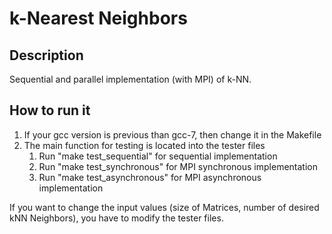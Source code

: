 # k-Nearest Neighbors

## Description
Sequential and parallel implementation (with MPI) of k-NN.

## How to run it

1. If your gcc version is previous than gcc-7, then change it in the Makefile
2. The main function for testing is located into the tester files
    1. Run "make test_sequential" for sequential implementation
    2. Run "make test_synchronous" for MPI synchronous implementation
    3. Run "make test_asynchronous" for MPI asynchronous implementation

If you want to change the input values (size of Matrices, number of desired kNN Neighbors),
you have to modify the tester files.
